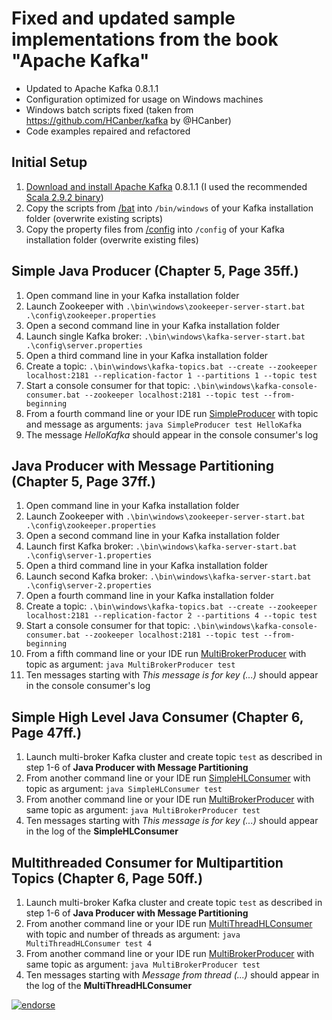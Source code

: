 Fixed and updated sample implementations from the book "Apache Kafka"
=====================================================================
* Updated to Apache Kafka 0.8.1.1
* Configuration optimized for usage on Windows machines
* Windows batch scripts fixed (taken from https://github.com/HCanber/kafka by @HCanber)
* Code examples repaired and refactored

Initial Setup
-------------
1. [Download and install Apache Kafka](http://kafka.apache.org/downloads.html) 0.8.1.1 (I used the recommended [Scala 2.9.2 binary](https://www.apache.org/dyn/closer.cgi?path=/kafka/0.8.1.1/kafka_2.9.2-0.8.1.1.tgz))
2. Copy the scripts from [/bat](/bat) into `/bin/windows` of your Kafka installation folder (overwrite existing scripts)
3. Copy the property files from [/config](/config) into `/config` of your Kafka installation folder (overwrite existing files) 

Simple Java Producer (Chapter 5, Page 35ff.)
--------------------------------------------
1. Open command line in your Kafka installation folder
2. Launch Zookeeper with `.\bin\windows\zookeeper-server-start.bat .\config\zookeeper.properties`
3. Open a second command line in your Kafka installation folder
4. Launch single Kafka broker: `.\bin\windows\kafka-server-start.bat .\config\server.properties`
5. Open a third command line in your Kafka installation folder
6. Create a topic: `.\bin\windows\kafka-topics.bat --create --zookeeper localhost:2181 --replication-factor 1 --partitions 1 --topic test`
7. Start a console consumer for that topic: `.\bin\windows\kafka-console-consumer.bat --zookeeper localhost:2181 --topic test --from-beginning`
8. From a fourth command line or your IDE run [SimpleProducer](/src/test/kafka/SimpleProducer.java) with topic and message as arguments: `java SimpleProducer test HelloKafka`
9. The message _HelloKafka_ should appear in the console consumer's log

Java Producer with Message Partitioning (Chapter 5, Page 37ff.)
---------------------------------------------------------------
1. Open command line in your Kafka installation folder
2. Launch Zookeeper with `.\bin\windows\zookeeper-server-start.bat .\config\zookeeper.properties`
3. Open a second command line in your Kafka installation folder
4. Launch first Kafka broker: `.\bin\windows\kafka-server-start.bat .\config\server-1.properties`
5. Open a third command line in your Kafka installation folder
4. Launch second Kafka broker: `.\bin\windows\kafka-server-start.bat .\config\server-2.properties`
5. Open a fourth command line in your Kafka installation folder
6. Create a topic: `.\bin\windows\kafka-topics.bat --create --zookeeper localhost:2181 --replication-factor 2 --partitions 4 --topic test`
7. Start a console consumer for that topic: `.\bin\windows\kafka-console-consumer.bat --zookeeper localhost:2181 --topic test --from-beginning`
8. From a fifth command line or your IDE run [MultiBrokerProducer](/src/test/kafka/MultiBrokerProducer.java) with topic as argument: `java MultiBrokerProducer test`
9. Ten messages starting with _This message is for key (...)_ should appear in the console consumer's log

Simple High Level Java Consumer (Chapter 6, Page 47ff.)
-------------------------------------------------------
1. Launch multi-broker Kafka cluster and create topic `test` as described in step 1-6 of __Java Producer with Message Partitioning__
2. From another command line or your IDE run [SimpleHLConsumer](/src/test/kafka/consumer/SimpleHLConsumer.java) with topic as argument: `java SimpleHLConsumer test`
3. From another command line or your IDE run [MultiBrokerProducer](/src/test/kafka/MultiBrokerProducer.java) with same topic as argument: `java MultiBrokerProducer test`
4. Ten messages starting with _This message is for key (...)_ should appear in the log of the __SimpleHLConsumer__ 

Multithreaded Consumer for Multipartition Topics (Chapter 6, Page 50ff.)
------------------------------------------------------------------------
1. Launch multi-broker Kafka cluster and create topic `test` as described in step 1-6 of __Java Producer with Message Partitioning__
2. From another command line or your IDE run [MultiThreadHLConsumer](/src/test/kafka/consumer/MultiThreadHLConsumer.java) with topic and number of threads as argument: `java MultiThreadHLConsumer test 4`
3. From another command line or your IDE run [MultiBrokerProducer](/src/test/kafka/MultiBrokerProducer.java) with same topic as argument: `java MultiBrokerProducer test`
4. Ten messages starting with _Message from thread (...)_ should appear in the log of the __MultiThreadHLConsumer__

[![endorse](https://api.coderwall.com/bkimminich/endorsecount.png)](https://coderwall.com/bkimminich)